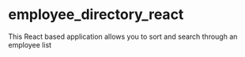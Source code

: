 # employee_directory_react
This React based application allows you to sort and search through an employee list
